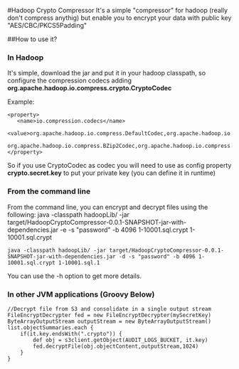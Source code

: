 #Hadoop Crypto Compressor
It's a simple "compressor" for hadoop (really don't compress anythig) but enable you to
encrypt your data with public key "AES/CBC/PKCS5Padding" 

##How to use it?

### In Hadoop
It's simple, download the jar and put it in your hadoop classpath, so configure the compression codecs adding **org.apache.hadoop.io.compress.crypto.CryptoCodec**

Example:

    <property>
       <name>io.compression.codecs</name>
       <value>org.apache.hadoop.io.compress.DefaultCodec,org.apache.hadoop.io.compress.GzipCodec,
       org.apache.hadoop.io.compress.BZip2Codec,org.apache.hadoop.io.compress.crypto.CryptoCodec</value>
    </property>

So if you use CryptoCodec as codec you will need to use as config property **crypto.secret.key** to put your private key 
(you can define it in runtime)

### From the command line
From the command line, you can encrypt and decrypt files using the following:
    java -classpath hadoopLib/ -jar target/HadoopCryptoCompressor-0.0.1-SNAPSHOT-jar-with-dependencies.jar -e -s "password" -b 4096 1-10001.sql.crypt 1-10001.sql.crypt

    java -classpath hadoopLib/ -jar target/HadoopCryptoCompressor-0.0.1-SNAPSHOT-jar-with-dependencies.jar -d -s "password" -b 4096 1-10001.sql.crypt 1-10001.sql.1

You can use the -h option to get more details.

### In other JVM applications (Groovy Below)
    //Decrypt file from S3 and consolidate in a single output stream
    FileEncryptDecrypter fed = new FileEncryptDecrypter(mySecretKey)
    ByteArrayOutputStream outputStream = new ByteArrayOutputStream()
    list.objectSummaries.each {
        if(it.key.endsWith(".crypto")) {
            def obj = s3client.getObject(AUDIT_LOGS_BUCKET, it.key)
            fed.decryptFile(obj.objectContent,outputStream,1024)
        }
    }

